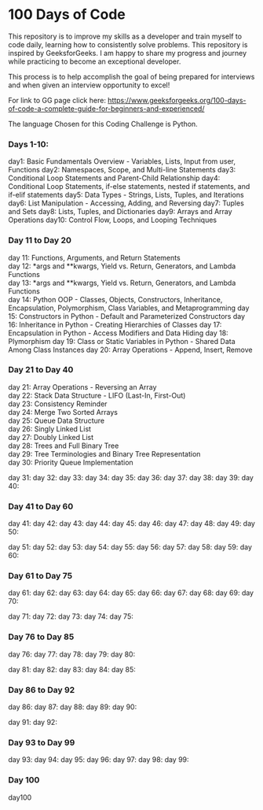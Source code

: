 # 100 Days of Code
This repository is to improve my skills as a developer and train myself to code daily, learning how to consistently solve problems. This repository is inspired by GeeksforGeeks. I am happy to share my progress and journey while practicing to become an exceptional developer. 

This process is to help accomplish the goal of being prepared for interviews and when given an interview opportunity to excel!

For link to GG page click here: https://www.geeksforgeeks.org/100-days-of-code-a-complete-guide-for-beginners-and-experienced/

The language Chosen for this Coding Challenge is Python.

### Days 1-10:
day1: Basic Fundamentals Overview - Variables, Lists, Input from user, Functions
day2: Namespaces, Scope, and Multi-line Statements
day3: Conditional Loop Statements and Parent-Child Relationship
day4: Conditional Loop Statements,  if-else statements, nested if statements, and if-elif statements
day5: Data Types - Strings, Lists, Tuples, and Iterations
day6: List Manipulation - Accessing, Adding, and Reversing
day7: Tuples and Sets
day8: Lists, Tuples, and Dictionaries
day9: Arrays and Array Operations
day10: Control Flow, Loops, and Looping Techniques

### Day 11 to Day 20
day 11: Functions, Arguments, and Return Statements\
day 12: *args and **kwargs, Yield vs. Return, Generators, and Lambda Functions\
day 13: *args and **kwargs, Yield vs. Return, Generators, and Lambda Functions\
day 14: Python OOP - Classes, Objects, Constructors, Inheritance, Encapsulation, Polymorphism, Class Variables, and Metaprogramming
day 15: Constructors in Python - Default and Parameterized Constructors
day 16: Inheritance in Python - Creating Hierarchies of Classes
day 17: Encapsulation in Python - Access Modifiers and Data Hiding
day 18: Plymorphism
day 19: Class or Static Variables in Python - Shared Data Among Class Instances
day 20: Array Operations - Append, Insert, Remove

### Day 21 to Day 40
day 21: Array Operations - Reversing an Array  
day 22: Stack Data Structure - LIFO (Last-In, First-Out)  
day 23: Consistency Reminder  
day 24: Merge Two Sorted Arrays  
day 25: Queue Data Structure  
day 26: Singly Linked List  
day 27: Doubly Linked List  
day 28: Trees and Full Binary Tree  
day 29: Tree Terminologies and Binary Tree Representation  
day 30: Priority Queue Implementation  

day 31:
day 32:
day 33:
day 34:
day 35:
day 36:
day 37:
day 38:
day 39:
day 40:


### Day 41 to Day 60
day 41:
day 42:
day 43:
day 44:
day 45:
day 46:
day 47:
day 48:
day 49:
day 50:

day 51:
day 52:
day 53:
day 54:
day 55:
day 56:
day 57:
day 58:
day 59:
day 60:

### Day 61 to Day 75
day 61:
day 62:
day 63:
day 64:
day 65:
day 66:
day 67:
day 68:
day 69:
day 70:

day 71:
day 72:
day 73:
day 74:
day 75:

### Day 76 to Day 85
day 76:
day 77:
day 78:
day 79:
day 80:

day 81:
day 82:
day 83:
day 84:
day 85:

### Day 86 to Day 92
day 86:
day 87:
day 88:
day 89:
day 90:

day 91:
day 92:

### Day 93 to Day 99
day 93:
day 94:
day 95:
day 96:
day 97:
day 98:
day 99:

### Day 100
day100






